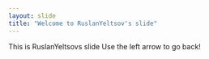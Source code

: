 ```yaml
---
layout: slide
title: "Welcome to RuslanYeltsov's slide"
---
```

This is RuslanYeltsovs slide
Use the left arrow to go back!